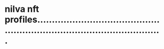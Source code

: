 # nilva nft profiles................................................................................................
